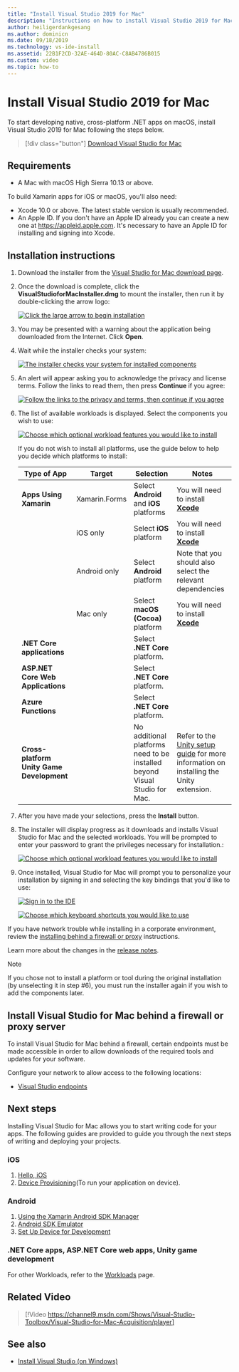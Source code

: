 ```yaml
---
title: "Install Visual Studio 2019 for Mac"
description: "Instructions on how to install Visual Studio 2019 for Mac and additional components required for cross-platform development."
author: heiligerdankgesang
ms.author: dominicn
ms.date: 09/18/2019
ms.technology: vs-ide-install
ms.assetid: 22B1F2CD-32AE-464D-80AC-C8AB4786B015
ms.custom: video
ms.topic: how-to
---
```

# Install Visual Studio 2019 for Mac

To start developing native, cross-platform .NET apps on macOS, install Visual Studio 2019 for Mac following the steps below.

 > [!div class="button"]
 > [Download Visual Studio for Mac](https://visualstudio.microsoft.com/vs/mac/)

## Requirements

- A Mac with macOS High Sierra 10.13 or above.

To build Xamarin apps for iOS or macOS, you'll also need:

- Xcode 10.0 or above. The latest stable version is usually recommended.
- An Apple ID. If you don't have an Apple ID already you can create a new one at https://appleid.apple.com. It's necessary to have an Apple ID for installing and signing into Xcode.

## Installation instructions

1. Download the installer from the [Visual Studio for Mac download page](https://visualstudio.microsoft.com/vs/mac/).
2. Once the download is complete, click the **VisualStudioforMacInstaller.dmg** to mount the installer, then run it by double-clicking the arrow logo:

    [![Click the large arrow to begin installation](media/install-installer-sml.png)](media/install-installer.png#lightbox)

3. You may be presented with a warning about the application being downloaded from the Internet. Click **Open**.
4. Wait while the installer checks your system:

    [![The installer checks your system for installed components](media/install-checking-sml.png)](media/install-checking.png#lightbox)

5. An alert will appear asking you to acknowledge the privacy and license terms. Follow the links to read them, then press **Continue** if you agree:

    [![Follow the links to the privacy and terms, then continue if you agree](media/install-privacy.png)](media/install-privacy.png#lightbox)

6. The list of available workloads is displayed. Select the components you wish to use:

    [![Choose which optional workload features you would like to install](media/install-selection.png)](media/install-selection.png#lightbox)

   If you do not wish to install all platforms, use the guide below to help you decide which platforms to install:

   |Type of App  |Target  |Selection  |Notes  |
   |---------|---------|---------|---------|
   |**Apps Using Xamarin**| Xamarin.Forms|Select **Android** and **iOS** platforms |You will need to install [**Xcode**](https://developer.apple.com/xcode/) |
   ||iOS only|Select **iOS** platform|You will need to install [**Xcode**](https://developer.apple.com/xcode/)|
   ||Android only|Select **Android** platform|Note that you should also select the relevant dependencies|
   ||Mac only|Select **macOS (Cocoa)** platform|You will need to install [**Xcode**](https://developer.apple.com/xcode/)|
   |**.NET Core applications**|         |Select **.NET Core** platform.|         |
   |**ASP.NET Core Web Applications**|         |Select **.NET Core** platform.|         |
   |**Azure Functions**|         |Select **.NET Core** platform.|         |
   |**Cross-platform Unity Game Development**|         |No additional platforms need to be installed beyond Visual Studio for Mac.| Refer to the [Unity setup guide](/visualstudio/mac/setup-vsmac-tools-unity) for more information on installing the Unity extension.|

7. After you have made your selections, press the **Install** button.
8. The installer will display progress as it downloads and installs Visual Studio for Mac and the selected workloads. You will be prompted to enter your password to grant the privileges necessary for installation.:

    [![Choose which optional workload features you would like to install](media/installation-progress.png)](media/installation-progress.png#lightbox)

9. Once installed, Visual Studio for Mac will prompt you to personalize your installation by signing in and selecting the key bindings that you'd like to use:

    [![Sign in to the IDE](media/ide-tour-2019-start-signin.png)](media/ide-tour-2019-start-signin.png#lightbox)

    [![Choose which keyboard shortcuts you would like to use](media/ide-tour-2019-keyboard-shortcut.png)](media/ide-tour-2019-keyboard-shortcut.png#lightbox)

If you have network trouble while installing in a corporate environment, review the [installing behind a firewall or proxy](/visualstudio/mac/installation#install-visual-studio-for-mac-behind-a-firewall-or-proxy-server) instructions.

Learn more about the changes in the [release notes](/visualstudio/releasenotes/vs2019-mac-relnotes).

> [!NOTE]
> If you chose not to install a platform or tool during the original installation (by unselecting it in step #6), you must run the installer again if you wish to add the components later.

## Install Visual Studio for Mac behind a firewall or proxy server

To install Visual Studio for Mac behind a firewall, certain endpoints must be made accessible in order to allow downloads of the required tools and updates for your software.

Configure your network to allow access to the following locations:

- [Visual Studio endpoints](/visualstudio/mac/install-behind-a-firewall-or-proxy-server)

## Next steps

Installing Visual Studio for Mac allows you to start writing code for your apps. The following guides are provided to guide you through the next steps of writing and deploying your projects.

### iOS

1. [Hello, iOS](https://developer.xamarin.com/guides/ios/getting_started/hello,_iOS/)
2. [Device Provisioning](https://developer.xamarin.com/guides/ios/getting_started/installation/device_provisioning)(To run your application on device).

### Android

1. [Using the Xamarin Android SDK Manager](https://developer.xamarin.com/guides/android/getting_started/installation/android-sdk/?ide=xs)
2. [Android SDK Emulator](https://developer.xamarin.com/guides/android/getting_started/installation/android-emulator/)
4. [Set Up Device for Development](https://developer.xamarin.com/guides/android/getting_started/installation/set_up_device_for_development/)

### .NET Core apps, ASP.NET Core web apps, Unity game development

For other Workloads, refer to the [Workloads](workloads.md) page.

## Related Video

> [!Video https://channel9.msdn.com/Shows/Visual-Studio-Toolbox/Visual-Studio-for-Mac-Acquisition/player]

## See also

- [Install Visual Studio (on Windows)](/visualstudio/install/install-visual-studio)
